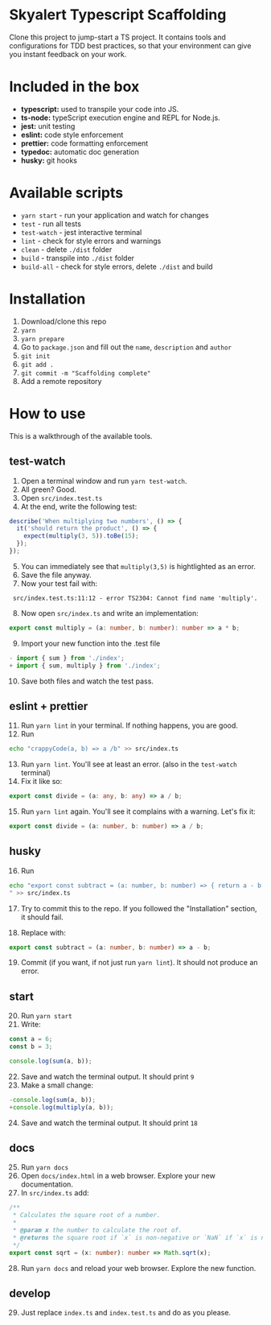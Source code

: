 # Skyalert Typescript Scaffolding

Clone this project to jump-start a TS project. It contains tools and configurations for TDD best practices, so that your environment can give you instant feedback on your work.

# Included in the box

- **typescript:** used to transpile your code into JS.
- **ts-node:** typeScript execution engine and REPL for Node.js.
- **jest:** unit testing
- **eslint:** code style enforcement
- **prettier:** code formatting enforcement
- **typedoc:** automatic doc generation
- **husky:** git hooks

# Available scripts

- `yarn start` - run your application and watch for changes
- `test` - run all tests
- `test-watch` - jest interactive terminal
- `lint` - check for style errors and warnings
- `clean` - delete `./dist` folder
- `build` - transpile into `./dist` folder
- `build-all` - check for style errors, delete `./dist` and build

# Installation

1. Download/clone this repo
2. `yarn`
3. `yarn prepare`
4. Go to `package.json` and fill out the `name`, `description` and `author`
5. `git init`
6. `git add .`
7. `git commit -m "Scaffolding complete"`
8. Add a remote repository

# How to use

This is a walkthrough of the available tools.

## test-watch

1. Open a terminal window and run `yarn test-watch`.
2. All green? Good.
3. Open `src/index.test.ts`
4. At the end, write the following test:

```ts
describe('When multiplying two numbers', () => {
  it('should return the product', () => {
    expect(multiply(3, 5)).toBe(15);
  });
});
```

5. You can immediately see that `multiply(3,5)` is hightlighted as an error.
6. Save the file anyway.
7. Now your test fail with:

` src/index.test.ts:11:12 - error TS2304: Cannot find name 'multiply'.`

8. Now open `src/index.ts` and write an implementation:

```ts
export const multiply = (a: number, b: number): number => a * b;
```

9. Import your new function into the .test file

```ts
- import { sum } from './index';
+ import { sum, multiply } from './index';
```

10. Save both files and watch the test pass.

## eslint + prettier

11. Run `yarn lint` in your terminal. If nothing happens, you are good.
12. Run

```sh
echo "crappyCode(a, b) => a /b" >> src/index.ts
```

13. Run `yarn lint`. You'll see at least an error. (also in the `test-watch` terminal)
14. Fix it like so:

```ts
export const divide = (a: any, b: any) => a / b;
```

15. Run `yarn lint` again. You'll see it complains with a warning. Let's fix it:

```ts
export const divide = (a: number, b: number) => a / b;
```

## husky

16. Run

```sh
echo "export const subtract = (a: number, b: number) => { return a - b };
" >> src/index.ts
```

17. Try to commit this to the repo. If you followed the "Installation" section, it should fail.

18. Replace with:

```ts
export const subtract = (a: number, b: number) => a - b;
```

19. Commit (if you want, if not just run `yarn lint`). It should not produce an error.

## start

20. Run `yarn start`
21. Write:

```ts
const a = 6;
const b = 3;

console.log(sum(a, b));
```

22. Save and watch the terminal output. It should print `9`
23. Make a small change:

```ts
-console.log(sum(a, b));
+console.log(multiply(a, b));
```

24. Save and watch the terminal output. It should print `18`

## docs

25. Run `yarn docs`
26. Open `docs/index.html` in a web browser. Explore your new documentation.
27. In `src/index.ts` add:

```ts
/**
 * Calculates the square root of a number.
 *
 * @param x the number to calculate the root of.
 * @returns the square root if `x` is non-negative or `NaN` if `x` is negative.
 */
export const sqrt = (x: number): number => Math.sqrt(x);
```

28. Run `yarn docs` and reload your web browser. Explore the new function.

## develop

29. Just replace `index.ts` and `index.test.ts` and do as you please.
